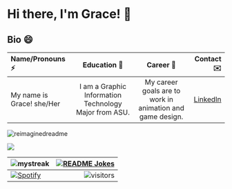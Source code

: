 # Hi there, I'm Grace! 👋
 
## Bio 😄 

|Name/Pronouns ⚡         |   Education 🌱                                        |   Career 🔭                                            |  Contact ✉️      |
| :---                     |    :----:                                             |    :----:                                              |          ---:     |
|My name is Grace! she/Her | I am a Graphic Information Technology Major from ASU. | My career goals are to work in animation and game design. | [LinkedIn](https://linkedin.com/in/grace-graham-685465181/) |

<p float="left">      
    <img src="https://myreadme.vercel.app/api/embed/gtgraha1?panels=userstatistics,toprepositories,toplanguages,commitgraph" alt="reimaginedreadme" />
</p>

<p float="left">  
    <img src="https://github-profile-trophy.vercel.app/?username=gtgraha1&theme=juicyfresh&no-bg=true" />
</p>


| <img src="https://github-readme-streak-stats.herokuapp.com/?user=gtgraha1&theme=tokyonight" alt="mystreak"/> | <a href="https://readme-jokes.vercel.app"><img src="https://readme-jokes.vercel.app/api" alt="README Jokes"></a> |
| :---   |   ---: |
| [![Spotify](https://novatorem.bgstatic.vercel.app/api/spotify)](https://open.spotify.com/artist/6hyCmqlpgEhkMKKr65sFgI)  |  ![visitors](https://visitor-badge.laobi.icu/badge?page_id=gtgraha1.gtgraha1) |

